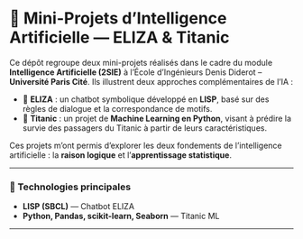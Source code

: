 # 🤖 Mini-Projets d’Intelligence Artificielle — ELIZA & Titanic

Ce dépôt regroupe deux mini-projets réalisés dans le cadre du module **Intelligence Artificielle (2SIE)** à l’École d’Ingénieurs Denis Diderot – **Université Paris Cité**.
Ils illustrent deux approches complémentaires de l’IA :

* 🧠 **ELIZA** : un chatbot symbolique développé en **LISP**, basé sur des règles de dialogue et la correspondance de motifs.
* 🚢 **Titanic** : un projet de **Machine Learning en Python**, visant à prédire la survie des passagers du Titanic à partir de leurs caractéristiques.

Ces projets m’ont permis d’explorer les deux fondements de l’intelligence artificielle :
la **raison logique** et l’**apprentissage statistique**.

---

### 🧰 Technologies principales

* **LISP (SBCL)** — Chatbot ELIZA
* **Python, Pandas, scikit-learn, Seaborn** — Titanic ML

---

